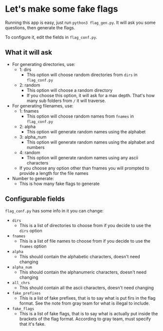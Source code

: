 # Let's make some fake flags

Running this app is easy, just run `python3 flag_gen.py`.
It will ask you some questions, then generate the flags.

To configure it, edit the fields in `flag_conf.py`.

## What it will ask
* For generating directories, use:
    * 1: dirs
        * This option will choose random directories from 
          `dirs` in `flag_conf.py`
    * 2: random
        * This option will choose a random directory
        * If you choose this option, it will ask for a max depth.
        That's how many sub folders from `/` it will traverse.
* For generating filenames, use:
    * 1: fnames
        * This option will choose random names from `fnames`
        in `flag_conf.py`
    * 2: alpha
        * This option will generate random names using the alphabet
    * 3: alpha_num
        * This option will generate random names using the alphabet and numbers
    * 4: random
        * This option will generate random names using any ascii characters
    * If you choose any option other than fnames you will prompted to
    provide a length for the file names
* Number to generate:
    * This is how many fake flags to generate

## Configurable fields
`flag_conf.py` has some info in it you can change:
* `dirs`
    * This is a list of directories to choose from if you decide
    to use the `dirs` option
* `fnames`
    * This is a list of file names to choose from if you decide
    to use the `fnames` option
* `alpha`
    * This should contain the alphabetic characters, doesn't need changing
* `alpha_num`
    * This should contain the alphanumeric characters, doesn't need changing
* `all_chrs`
    * This should contain all the ascii characters, doesn't need changing
* `fake_prefixes`
    * This is a list of fake prefixes, that is to say what is put firs in the
    flag format. See the note from gray team for what is illegal to include.
* `fake_flags`
    * This is a list of fake flags, that is to say what is actually put inside 
    the brackets of the flag format. According to gray team, must specify that
      it's fake.
